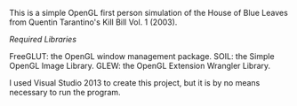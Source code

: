 This is a simple OpenGL first person simulation of the House of Blue Leaves from Quentin Tarantino's Kill Bill Vol. 1 (2003).

_Required Libraries_

FreeGLUT: the OpenGL window management package.
SOIL: the Simple OpenGL Image Library.
GLEW: the OpenGL Extension Wrangler Library.

I used Visual Studio 2013 to create this project, but it is by no means necessary to run the program.
